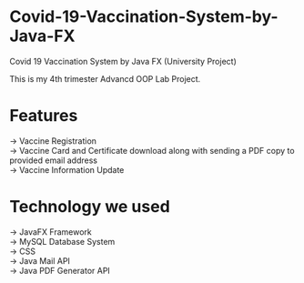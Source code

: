 # Covid-19-Vaccination-System-by-Java-FX
Covid 19 Vaccination System by Java FX (University Project)

This is my 4th trimester Advancd OOP Lab Project.

# Features
-> Vaccine Registration <br/>
-> Vaccine Card and Certificate download along with sending a PDF copy to provided email address <br/>
-> Vaccine Information Update<br/>

# Technology we used 
-> JavaFX Framework <br/>
-> MySQL Database System <br/>
-> CSS<br/>
-> Java Mail API<br/>
-> Java PDF Generator API<br/>



